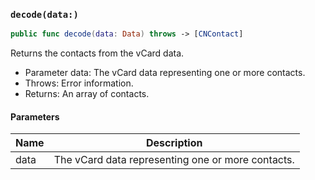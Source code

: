 ### `decode(data:)`

```swift
public func decode(data: Data) throws -> [CNContact]
```

Returns the contacts from the vCard data.
- Parameter data: The vCard data representing one or more contacts.
- Throws: Error information.
- Returns: An array of contacts.

#### Parameters

| Name | Description |
| ---- | ----------- |
| data | The vCard data representing one or more contacts. |
